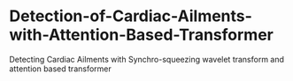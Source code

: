 # Detection-of-Cardiac-Ailments-with-Attention-Based-Transformer
Detecting Cardiac Ailments with Synchro-squeezing wavelet transform and attention based transformer
